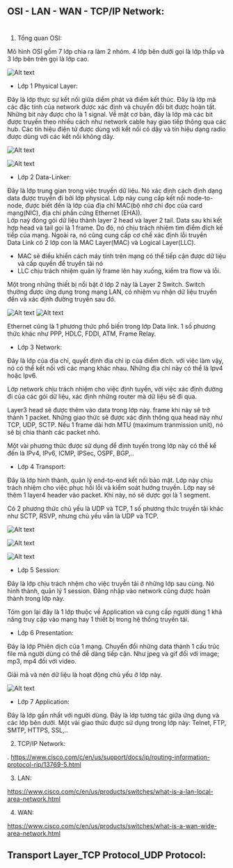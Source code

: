 ## OSI - LAN - WAN - TCP/IP Network:
#
1. Tổng quan OSI:

Mô hình OSI gồm 7 lớp chia ra làm 2 nhóm. 4 lớp bên dưới gọi là lớp thấp và 3 lớp bên trên gọi là lớp cao.

![Alt text](image-1.png)

* Lớp 1 Physical Layer:

Đây là lớp thực sự kết nối giữa diểm phát và điểm kết thúc. Đây là lớp mà các đặc tính của network được xác định và chuyển đổi bit được hoàn tất. Những bit này được cho là 1 signal. Về mặt cơ bản, đây là lớp mà các bit được truyền theo nhiều cách như network cable hay giao tiếp thông qua các hub. Các  tín hiệu điện tử được dùng với kết nối có dậy và tín hiệu dạng radio được dùng với các kết nối không dây.

![Alt text](image-2.png)

![Alt text](image-3.png)

* Lớp 2 Data-Linker:

Đây là lớp trung gian trong việc truyền dữ liệu. Nó xác định cách định dạng data được truyền đi bởi lớp physical. Lớp này cung cấp kết nối node-to-node, được biết đến là lớp của địa chỉ MAC(bộ nhớ chỉ đọc của card mạng(NIC), địa chỉ phần cứng Ethernet (EHA)). <br>
Lớp naỳ đóng gói dữ liệu thành layer 2 head và layer 2 tail. Data sau khi kết hợp head và  tail gọi là 1 frame. Do đó, nó chịu trách nhiệm tìm điểm đích kế tiếp của mạng. Ngoài ra, nó cũng cung cấp cơ chế xác định lỗi truyền <br>
Data Link có 2 lớp con là MAC Layer(MAC) và Logical Layer(LLC).
* MAC sẽ điều khiển cách máy tính trên mạng có thể tiếp cận được dữ liệu và cấp quyền để truyền tải nó
* LLC chịu trách nhiệm quản lý frame lên hay xuống, kiểm tra flow và lỗi.

Một trong những thiết bị nổi bật ở lớp 2 này là Layer 2 Switch. Switch thường được ứng dụng trong mạng LAN, có nhiệm vụ nhận dữ liệu truyền đến và xác định đường truyền sau đó.

![Alt text](image-4.png)
![Alt text](image-5.png)


Ethernet cũng là 1 phương thức phổ biến trong lớp Data link. 1 số phương thức khác như PPP, HDLC, FDDI, ATM, Frame Relay.

* Lớp 3 Network:

Đây là lớp của địa chỉ, quyết định địa chỉ ip của điểm đích. với việc làm vậy, nó có thể kết nối với các mạng khác nhau. Những địa chỉ này có thể là Ipv4 hoặc Ipv6.

Lớp network chịu trách nhiệm cho việc định tuyến, với việc xác định đường đi của các gói dữ liệu, xác định những router mà dữ liệu sẽ đi qua. 

Layer3 head sẽ được thêm vào data trong lớp này. frame khi này sẽ trở thành 1 packet. Những giao thức sẽ được xác định thông qua head này như TCP, UDP, SCTP. Nếu 1 frame dài hơn MTU (maximum tranmission unit), nó sẽ bị chia thành các packet nhỏ. 

Một vài phương thức được sử dụng để định tuyến trong lớp này có thể kể đến là IPv4, IPv6, ICMP, IPSec, OSPF, BGP,..

* Lớp 4 Transport: 

Đây là lớp hình thành, quản lý end-to-end kết nối bảo mật. Lớp này chịu trách nhiệm cho việc phục hồi lỗi và kiểm soát hướng truyền. Lớp nay sẽ thêm 1 layer4 header vào packet. Khi này, nó sẽ dược gọi là 1 segment.

Có 2 phương thức chủ yếu là UDP và TCP, 1 số phương thức truyền tải khác như SCTP, RSVP, nhưng chủ yếu vẫn là UDP và TCP. 

![Alt text](image-6.png)

![Alt text](image-7.png)

![Alt text](image-8.png)

* Lớp 5 Session:

Đây là lớp chịu trách nhệm cho việc truyền tải ở những lớp sau cùng. Nó hình thành, quản lý 1 session. Đăng nhập vào network cũng được hoàn thành trong lớp này. 

Tóm gọn lại đây là 1 lớp thuộc về Application và cung cấp người dùng 1 khả năng truy cập vào mạng hay 1 thiết bị trong hệ thống truyền tải.

* Lớp 6 Presentation: 

Đây là lớp Phiên dịch của 1 mạng. Chuyển đổi những data thành 1 cấu trúc file mà người dùng có thể dễ dàng tiếp cận. Như jpeg và gif đối với image; mp3, mp4 đối với video. 

Giải mã và nén dữ liệu là hoạt động chủ yếu ở lớp này.

![Alt text](image-9.png)

* Lớp 7 Application:

Đây là lớp gần nhất với người dùng. Đây là lớp tương tác giữa ứng dụng và các lớp bên dưới. Một vài giao thức được sử dụng trong lớp  này: Telnet, FTP, SMTP, HTTPS, SSL,..

2. TCP/IP Network: 

.
https://www.cisco.com/c/en/us/support/docs/ip/routing-information-protocol-rip/13769-5.html



3. LAN:

https://www.cisco.com/c/en/us/products/switches/what-is-a-lan-local-area-network.html

4. WAN:

https://www.cisco.com/c/en/us/products/switches/what-is-a-wan-wide-area-network.html

## Transport Layer_TCP Protocol_UDP Protocol:
#
